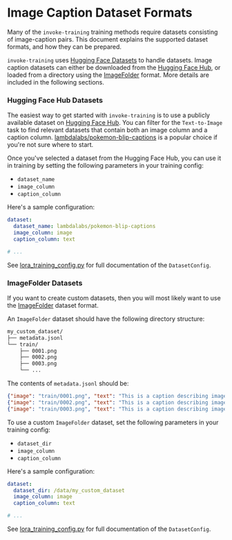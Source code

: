# Image Caption Dataset Formats
Many of the `invoke-training` training methods require datasets consisting of image-caption pairs. This document explains the supported dataset formats, and how they can be prepared.

`invoke-training` uses [Hugging Face Datasets](https://huggingface.co/docs/datasets/main/en/index) to handle datasets. Image caption datasets can either be downloaded from the [Hugging Face Hub](https://huggingface.co/datasets), or loaded from a directory using the [ImageFolder](https://huggingface.co/docs/datasets/v2.4.0/en/image_load#imagefolder) format. More details are included in the following sections.

### Hugging Face Hub Datasets
The easiest way to get started with `invoke-training` is to use a publicly available dataset on [Hugging Face Hub](https://huggingface.co/datasets). You can filter for the `Text-to-Image` task to find relevant datasets that contain both an image column and a caption column. [lambdalabs/pokemon-blip-captions](https://huggingface.co/datasets/lambdalabs/pokemon-blip-captions) is a popular choice if you're not sure where to start.

Once you've selected a dataset from the Hugging Face Hub, you can use it in training by setting the following parameters in your training config:
- `dataset_name`
- `image_column`
- `caption_column`

Here's a sample configuration:
```yaml
dataset:
  dataset_name: lambdalabs/pokemon-blip-captions
  image_column: image
  caption_column: text

# ...
```

See [lora_training_config.py](/src/invoke_training/training/lora/lora_training_config.py) for full documentation of the `DatasetConfig`.

### ImageFolder Datasets
If you want to create custom datasets, then you will most likely want to use the [ImageFolder](https://huggingface.co/docs/datasets/v2.4.0/en/image_load#imagefolder) dataset format.

An `ImageFolder` dataset should have the following directory structure:
```bash
my_custom_dataset/
├── metadata.jsonl
└── train/
    ├── 0001.png
    ├── 0002.png
    ├── 0003.png
    └── ...
```

The contents of `metadata.jsonl` should be:
```json
{"image": "train/0001.png", "text": "This is a caption describing image 0001."}
{"image": "train/0002.png", "text": "This is a caption describing image 0002."}
{"image": "train/0003.png", "text": "This is a caption describing image 0003."}
```

To use a custom `ImageFolder` dataset, set the following parameters in your training config:
- `dataset_dir`
- `image_column`
- `caption_column`

Here's a sample configuration:
```yaml
dataset:
  dataset_dir: /data/my_custom_dataset
  image_column: image
  caption_column: text

# ...
```

See [lora_training_config.py](/src/invoke_training/training/lora/lora_training_config.py) for full documentation of the `DatasetConfig`.
